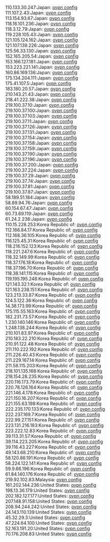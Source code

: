 110.133.30.247:Japan: [ovpn config](vpn/110_133_30_247.ovpn)  
111.107.2.43:Japan: [ovpn config](vpn/111_107_2_43.ovpn)  
113.154.93.67:Japan: [ovpn config](vpn/113_154_93_67.ovpn)  
118.16.101.236:Japan: [ovpn config](vpn/118_16_101_236.ovpn)  
118.3.12.79:Japan: [ovpn config](vpn/118_3_12_79.ovpn)  
119.228.105.43:Japan: [ovpn config](vpn/119_228_105_43.ovpn)  
121.105.124.162:Japan: [ovpn config](vpn/121_105_124_162.ovpn)  
121.107.139.226:Japan: [ovpn config](vpn/121_107_139_226.ovpn)  
125.56.33.130:Japan: [ovpn config](vpn/125_56_33_130.ovpn)  
152.165.205.54:Japan: [ovpn config](vpn/152_165_205_54.ovpn)  
153.166.127.181:Japan: [ovpn config](vpn/153_166_127_181.ovpn)  
153.223.221.141:Japan: [ovpn config](vpn/153_223_221_141.ovpn)  
160.86.169.136:Japan: [ovpn config](vpn/160_86_169_136.ovpn)  
175.134.204.111:Japan: [ovpn config](vpn/175_134_204_111.ovpn)  
175.41.107.5:Japan: [ovpn config](vpn/175_41_107_5.ovpn)  
183.180.20.57:Japan: [ovpn config](vpn/183_180_20_57.ovpn)  
210.143.21.43:Japan: [ovpn config](vpn/210_143_21_43.ovpn)  
218.41.222.38:Japan: [ovpn config](vpn/218_41_222_38.ovpn)  
219.100.37.10:Japan: [ovpn config](vpn/219_100_37_10.ovpn)  
219.100.37.100:Japan: [ovpn config](vpn/219_100_37_100.ovpn)  
219.100.37.103:Japan: [ovpn config](vpn/219_100_37_103.ovpn)  
219.100.37.11:Japan: [ovpn config](vpn/219_100_37_11.ovpn)  
219.100.37.126:Japan: [ovpn config](vpn/219_100_37_126.ovpn)  
219.100.37.131:Japan: [ovpn config](vpn/219_100_37_131.ovpn)  
219.100.37.154:Japan: [ovpn config](vpn/219_100_37_154.ovpn)  
219.100.37.158:Japan: [ovpn config](vpn/219_100_37_158.ovpn)  
219.100.37.159:Japan: [ovpn config](vpn/219_100_37_159.ovpn)  
219.100.37.190:Japan: [ovpn config](vpn/219_100_37_190.ovpn)  
219.100.37.196:Japan: [ovpn config](vpn/219_100_37_196.ovpn)  
219.100.37.200:Japan: [ovpn config](vpn/219_100_37_200.ovpn)  
219.100.37.224:Japan: [ovpn config](vpn/219_100_37_224.ovpn)  
219.100.37.29:Japan: [ovpn config](vpn/219_100_37_29.ovpn)  
219.100.37.74:Japan: [ovpn config](vpn/219_100_37_74.ovpn)  
219.100.37.81:Japan: [ovpn config](vpn/219_100_37_81.ovpn)  
219.100.37.87:Japan: [ovpn config](vpn/219_100_37_87.ovpn)  
58.189.51.184:Japan: [ovpn config](vpn/58_189_51_184.ovpn)  
58.89.94.76:Japan: [ovpn config](vpn/58_89_94_76.ovpn)  
60.154.67.47:Japan: [ovpn config](vpn/60_154_67_47.ovpn)  
60.73.69.119:Japan: [ovpn config](vpn/60_73_69_119.ovpn)  
61.24.2.238:Japan: [ovpn config](vpn/61_24_2_238.ovpn)  
110.15.228.253:Korea Republic of: [ovpn config](vpn/110_15_228_253.ovpn)  
112.166.84.17:Korea Republic of: [ovpn config](vpn/112_166_84_17.ovpn)  
112.168.36.105:Korea Republic of: [ovpn config](vpn/112_168_36_105.ovpn)  
116.125.45.31:Korea Republic of: [ovpn config](vpn/116_125_45_31.ovpn)  
118.216.152.123:Korea Republic of: [ovpn config](vpn/118_216_152_123.ovpn)  
118.221.247.6:Korea Republic of: [ovpn config](vpn/118_221_247_6.ovpn)  
118.32.149.99:Korea Republic of: [ovpn config](vpn/118_32_149_99.ovpn)  
118.37.176.18:Korea Republic of: [ovpn config](vpn/118_37_176_18.ovpn)  
118.37.196.70:Korea Republic of: [ovpn config](vpn/118_37_196_70.ovpn)  
118.38.141.115:Korea Republic of: [ovpn config](vpn/118_38_141_115.ovpn)  
119.195.195.248:Korea Republic of: [ovpn config](vpn/119_195_195_248.ovpn)  
121.143.32.1:Korea Republic of: [ovpn config](vpn/121_143_32_1.ovpn)  
121.163.238.151:Korea Republic of: [ovpn config](vpn/121_163_238_151.ovpn)  
123.213.33.87:Korea Republic of: [ovpn config](vpn/123_213_33_87.ovpn)  
124.5.122.36:Korea Republic of: [ovpn config](vpn/124_5_122_36.ovpn)  
14.38.173.99:Korea Republic of: [ovpn config](vpn/14_38_173_99.ovpn)  
175.115.55.163:Korea Republic of: [ovpn config](vpn/175_115_55_163.ovpn)  
182.231.73.57:Korea Republic of: [ovpn config](vpn/182_231_73_57.ovpn)  
1.230.140.146:Korea Republic of: [ovpn config](vpn/1_230_140_146.ovpn)  
1.248.138.244:Korea Republic of: [ovpn config](vpn/1_248_138_244.ovpn)  
210.101.83.97:Korea Republic of: [ovpn config](vpn/210_101_83_97.ovpn)  
210.183.22.210:Korea Republic of: [ovpn config](vpn/210_183_22_210.ovpn)  
210.91.122.48:Korea Republic of: [ovpn config](vpn/210_91_122_48.ovpn)  
211.110.222.192:Korea Republic of: [ovpn config](vpn/211_110_222_192.ovpn)  
211.226.40.43:Korea Republic of: [ovpn config](vpn/211_226_40_43.ovpn)  
211.229.167.14:Korea Republic of: [ovpn config](vpn/211_229_167_14.ovpn)  
211.58.115.203:Korea Republic of: [ovpn config](vpn/211_58_115_203.ovpn)  
218.101.135.168:Korea Republic of: [ovpn config](vpn/218_101_135_168.ovpn)  
218.154.28.235:Korea Republic of: [ovpn config](vpn/218_154_28_235.ovpn)  
220.116.173.79:Korea Republic of: [ovpn config](vpn/220_116_173_79.ovpn)  
220.78.126.164:Korea Republic of: [ovpn config](vpn/220_78_126_164.ovpn)  
221.146.4.178:Korea Republic of: [ovpn config](vpn/221_146_4_178.ovpn)  
221.150.16.207:Korea Republic of: [ovpn config](vpn/221_150_16_207.ovpn)  
221.155.63.198:Korea Republic of: [ovpn config](vpn/221_155_63_198.ovpn)  
222.235.170.133:Korea Republic of: [ovpn config](vpn/222_235_170_133.ovpn)  
222.237.169.7:Korea Republic of: [ovpn config](vpn/222_237_169_7.ovpn)  
222.99.27.151:Korea Republic of: [ovpn config](vpn/222_99_27_151.ovpn)  
223.131.216.183:Korea Republic of: [ovpn config](vpn/223_131_216_183.ovpn)  
223.222.12.83:Korea Republic of: [ovpn config](vpn/223_222_12_83.ovpn)  
39.113.31.57:Korea Republic of: [ovpn config](vpn/39_113_31_57.ovpn)  
39.114.223.205:Korea Republic of: [ovpn config](vpn/39_114_223_205.ovpn)  
39.116.43.227:Korea Republic of: [ovpn config](vpn/39_116_43_227.ovpn)  
49.143.68.210:Korea Republic of: [ovpn config](vpn/49_143_68_210.ovpn)  
58.120.86.191:Korea Republic of: [ovpn config](vpn/58_120_86_191.ovpn)  
58.224.122.141:Korea Republic of: [ovpn config](vpn/58_224_122_141.ovpn)  
59.9.66.196:Korea Republic of: [ovpn config](vpn/59_9_66_196.ovpn)  
61.84.140.176:Korea Republic of: [ovpn config](vpn/61_84_140_176.ovpn)  
219.92.102.83:Malaysia: [ovpn config](vpn/219_92_102_83.ovpn)  
161.202.144.236:United States: [ovpn config](vpn/161_202_144_236.ovpn)  
198.13.36.179:United States: [ovpn config](vpn/198_13_36_179.ovpn)  
202.182.127.177:United States: [ovpn config](vpn/202_182_127_177.ovpn)  
207.148.91.158:United States: [ovpn config](vpn/207_148_91_158.ovpn)  
208.94.244.242:United States: [ovpn config](vpn/208_94_244_242.ovpn)  
24.143.110.139:United States: [ovpn config](vpn/24_143_110_139.ovpn)  
45.32.29.3:United States: [ovpn config](vpn/45_32_29_3.ovpn)  
47.224.64.100:United States: [ovpn config](vpn/47_224_64_100.ovpn)  
52.163.191.20:United States: [ovpn config](vpn/52_163_191_20.ovpn)  
70.176.208.83:United States: [ovpn config](vpn/70_176_208_83.ovpn)  
